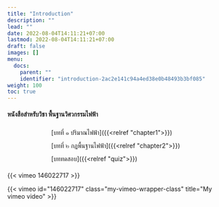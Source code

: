 ```yaml
---
title: "Introduction"
description: ""
lead: ""
date: 2022-08-04T14:11:21+07:00
lastmod: 2022-08-04T14:11:21+07:00
draft: false
images: []
menu:
  docs:
    parent: ""
    identifier: "introduction-2ac2e141c94a4ed38e0b48493b3bf085"
weight: 100
toc: true
---
```


#### หนังสือสำหรับวิชา พื้นฐานวิศวกรรมไฟฟ้า
- [บทที่ ๑ ปริมาณไฟฟ้า]({{<relref "chapter1">}})
- [บทที่ ๒ กฏพื้นฐานไฟฟ้า]({{<relref "chapter2">}})
- [บททดสอบ]({{<relref "quiz">}})



{{< vimeo 146022717 >}}

{{< vimeo id="146022717" class="my-vimeo-wrapper-class" title="My vimeo video" >}}

<style>
ul {
  list-style-type: none;
  margin: 0;
  padding: 0;
}
li {
    height: 30px;
    line-height: 30px;
    padding-left: 100px;
    text-align: left;
}
</style>
